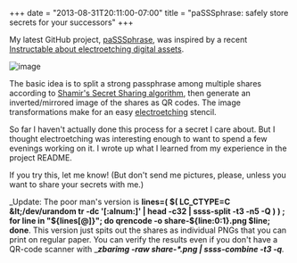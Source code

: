 ﻿+++
date = "2013-08-31T20:11:00-07:00"
title = "paSSSphrase: safely store secrets for your successors"
+++



My latest GitHub project,
[paSSSphrase](https://github.com/sowbug/paSSSphrase), was inspired by a recent
[Instructable about electroetching digital
assets](http://www.instructables.com/id/A-Stainless-Steel-Bitcoin-Wallet/).

![image](http://66.media.tumblr.com/6800db9909caa2d59e75b187e3489eed/tumblr_inline_msffak5w7X1qz4rgp.jpg)

The basic idea is to split a strong passphrase among multiple shares according
to [Shamir's Secret Sharing
algorithm](http://en.wikipedia.org/wiki/Shamir%27s_Secret_Sharing), then
generate an inverted/mirrored image of the shares as QR codes. The image
transformations make for an easy
[electroetching](http://en.wikipedia.org/wiki/Electroetching) stencil.

So far I haven't actually done this process for a secret I care about. But I
thought electroetching was interesting enough to want to spend a few evenings
working on it. I wrote up what I learned from my experience in the project
README.

If you try this, let me know! (But don't send me pictures, please, unless you
want to share your secrets with me.)

_Update: The poor man's version is **lines=( $( LC_CTYPE=C &lt;/dev/urandom tr
-dc '[:alnum:]' | head -c32 | ssss-split -t3 -n5 -Q ) ) ; for line in
"${lines[@]}"; do qrencode -o share-${line:0:1}.png $line; done**. This
version just spits out the shares as individual PNGs that you can print on
regular paper. You can verify the results even if you don't have a QR-code
scanner with __**zbarimg -raw share-*.png | ssss-combine -t3 -q**._

